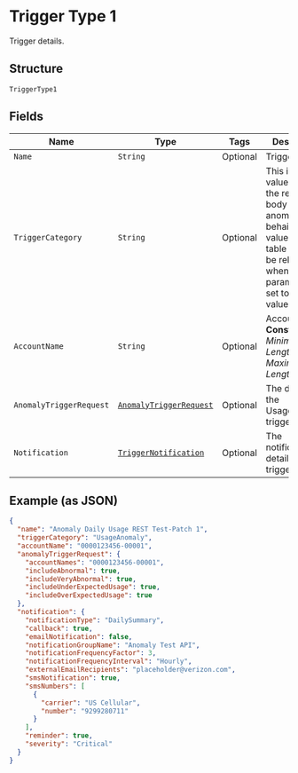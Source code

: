 
# Trigger Type 1

Trigger details.

## Structure

`TriggerType1`

## Fields

| Name | Type | Tags | Description | Getter | Setter |
|  --- | --- | --- | --- | --- | --- |
| `Name` | `String` | Optional | Trigger name. | String getName() | setName(String name) |
| `TriggerCategory` | `String` | Optional | This is the value to use in the request body to detect anomalous behaivior. The values in this table will only be relevant when this parameter is set to this value. | String getTriggerCategory() | setTriggerCategory(String triggerCategory) |
| `AccountName` | `String` | Optional | Account name.<br>**Constraints**: *Minimum Length*: `3`, *Maximum Length*: `32` | String getAccountName() | setAccountName(String accountName) |
| `AnomalyTriggerRequest` | [`AnomalyTriggerRequest`](../../doc/models/anomaly-trigger-request.md) | Optional | The details of the UsageAnomaly trigger. | AnomalyTriggerRequest getAnomalyTriggerRequest() | setAnomalyTriggerRequest(AnomalyTriggerRequest anomalyTriggerRequest) |
| `Notification` | [`TriggerNotification`](../../doc/models/trigger-notification.md) | Optional | The notification details of the trigger. | TriggerNotification getNotification() | setNotification(TriggerNotification notification) |

## Example (as JSON)

```json
{
  "name": "Anomaly Daily Usage REST Test-Patch 1",
  "triggerCategory": "UsageAnomaly",
  "accountName": "0000123456-00001",
  "anomalyTriggerRequest": {
    "accountNames": "0000123456-00001",
    "includeAbnormal": true,
    "includeVeryAbnormal": true,
    "includeUnderExpectedUsage": true,
    "includeOverExpectedUsage": true
  },
  "notification": {
    "notificationType": "DailySummary",
    "callback": true,
    "emailNotification": false,
    "notificationGroupName": "Anomaly Test API",
    "notificationFrequencyFactor": 3,
    "notificationFrequencyInterval": "Hourly",
    "externalEmailRecipients": "placeholder@verizon.com",
    "smsNotification": true,
    "smsNumbers": [
      {
        "carrier": "US Cellular",
        "number": "9299280711"
      }
    ],
    "reminder": true,
    "severity": "Critical"
  }
}
```

